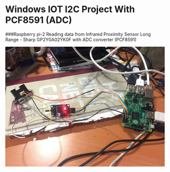 # Windows IOT I2C Project With PCF8591 (ADC)

###Raspberry pi-2
 Reading data from Infrared Proximity Sensor Long Range - Sharp GP2Y0A02YK0F with ADC converter (PCF8591) 


![Alt text](/IMG_9354.JPG?raw=true "")

